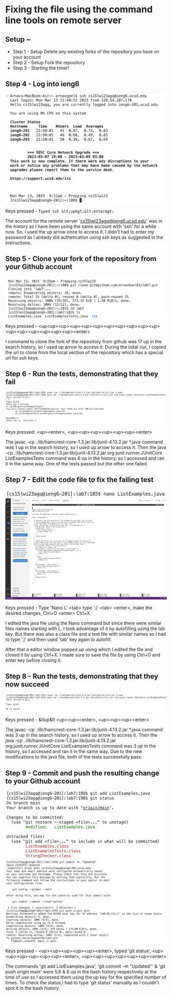 # Fixing the file using the command line tools on remote server

## Setup ~ 
- Step 1 - Setup Delete any existing forks of the repository you have on your account
- Step 2 - Setup Fork the repository
- Step 3 - Starting the timer!


## Step 4 - Log into ieng6
![Picture demonstrating the step 4 of the task](step4.png)

Keys pressed - ``` Typed ssh &lt;up&gt;&lt;enter&gt; ```
  
The account for the remote server 'cs15lwi23agq@ieng6.ucsd.edu' was in the history as I have been using the same account with 'ssh' for a while now. So, I used the up arrow once to access it. I didn't had to enter my password as I already did authetication using ssh keys as suggested in the instructions.

## Step 5 - Clone your fork of the repository from your Github account
![Picture demonstrating the step 5 of the task](step5.png)
 
Keys pressed - &lt;up&lt;up&gt;&lt;up&gt;&lt;up&gt;&lt;up&gt;&lt;up&gt;&lt;up&gt;&lt;up&gt;&lt;up&gt;&lt;up&gt;&lt;up&gt;&lt;up&gt;&lt;up&gt;&lt;up&gt;&lt;up&gt;&lt;up&gt;&lt;up&gt;&lt;enter&gt;
  
I command to clone the fork of the repository from github was 17 up in the search history, so I used up arrow to access it. During the inital run, I copied the url to clone from the local section of the repository which has a special url for ssh keys.

## Step 6 - Run the tests, demonstrating that they fail
![Picture demonstrating the step 6 of the task](step6.png)
  
Keys pressed: &lt;up&gt;&lt;enter&gt;, &lt;up&gt;&lt;up&gt;&lt;up&gt;&lt;up&gt;&lt;up&gt;&lt;up&gt;&lt;enter&gt;

The javac -cp .:lib/hamcrest-core-1.3.jar:lib/junit-4.13.2.jar *.java command was 1 up in the search history, so I used up arrow to access it. Then the java -cp .:lib/hamcrest-core-1.3.jar:lib/junit-4.13.2.jar org.junit.runner.JUnitCore ListExamplesTests command was 6 up in the history, so I accessed and ran it in the same way. One of the tests passed but the other one failed.

## Step 7 - Edit the code file to fix the failing test
![Picture demonstrating the step 7 of the task](step7.png)
![Picture demonstrating the step 9 of the task](step71.png)
  
Keys pressed - Type 'Nano L' &lt;tab&gt; type '.j' &lt;tab&gt; &lt;enter&gt;, make the desired changes, Ctrl+O &lt;enter&gt; Ctrl+X

I edited the java file using the Nano command but since there were similar files names starting with L, I took advantage of it by autofilling using the tab key. But there was also a class file and a test file with similar names so I had to type '.j' and then used 'tab' key again to autofill. 

After that a editor window popped up using which I edited the file and closed it by using Ctrl+X. I made sure to save the file by using Ctrl+O and enter key before closing it.
  

## Step 8 -  Run the tests, demonstrating that they now succeed
![Picture demonstrating the step 8 of the task](step8.png)
  
Keys pressed - &ltup&lt &lt;up&gt;&lt;up&gt;&lt;enter&gt;, &lt;up&gt;&lt;up&gt;&lt;up&gt;&lt;enter&gt;
  
The javac -cp .:lib/hamcrest-core-1.3.jar:lib/junit-4.13.2.jar *.java command was 3 up in the search history, so I used up arrow to access it. Then the java -cp .:lib/hamcrest-core-1.3.jar:lib/junit-4.13.2.jar org.junit.runner.JUnitCore ListExamplesTests command was 3 up in the history, so I accessed and ran it in the same way. Due to the new modifications to the java file, both of the tests successfully pass.
  


## Step 9 - Commit and push the resulting change to your Github account
![Picture demonstrating the step 9 of the task](step9.png)
![Picture demonstrating the step 9 of the task](step91.png)
  
Keys pressed - &lt;up&gt;&lt;up&gt;&lt;up&gt;&lt;up&gt;&lt;up&gt;&lt;enter&gt;, typed 'git status', &lt;up&gt;&lt;up&gt;&lt;up&gt;&lt;up&gt;&lt;up&gt;&lt;up&gt;&lt;enter&gt;, &lt;up&gt;&lt;up&gt;&lt;up&gt;&lt;up&gt;&lt;up&gt;&lt;up&gt;&lt;enter&gt;
  
The commands 'git add ListExamples.java', 'git commit -m "Updated"' & 'git push origin main' were 5,6 & 6 up in the bash history respectively at the time of use so I accessed them using the up key for the specified number of times. To check the status,I had to type 'git status' manually as I couldn't spot it in the bash history.


